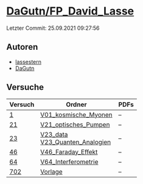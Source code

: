 # [DaGutn/FP_David_Lasse](https://github.com/DaGutn/FP_David_Lasse)

Letzter Commit: 25.09.2021 09:27:56

## Autoren
- [lassestern](https://github.com/lassestern)
- [DaGutn](https://github.com/DaGutn)

## Versuche

|        Versuch         |                                                                                   Ordner                                                                                    |PDFs|
|------------------------|-----------------------------------------------------------------------------------------------------------------------------------------------------------------------------|----|
|[1](../../versuch/1)    |[V01_kosmische_Myonen](https://github.com/DaGutn/FP_David_Lasse/tree/main/V01_kosmische_Myonen)                                                                              |–   |
|[21](../../versuch/21)  |[V21_optisches_Pumpen](https://github.com/DaGutn/FP_David_Lasse/tree/main/V21_optisches_Pumpen)                                                                              |–   |
|[23](../../versuch/23)  |[V23_data](https://github.com/DaGutn/FP_David_Lasse/tree/main/V23_data)<br/>[V23_Quanten_Analogien](https://github.com/DaGutn/FP_David_Lasse/tree/main/V23_Quanten_Analogien)|–   |
|[46](../../versuch/46)  |[V46_Faraday_Effekt](https://github.com/DaGutn/FP_David_Lasse/tree/main/V46_Faraday_Effekt)                                                                                  |–   |
|[64](../../versuch/64)  |[V64_Interferometrie](https://github.com/DaGutn/FP_David_Lasse/tree/main/V64_Interferometrie)                                                                                |–   |
|[702](../../versuch/702)|[Vorlage](https://github.com/DaGutn/FP_David_Lasse/tree/main/Vorlage)                                                                                                        |–   |
